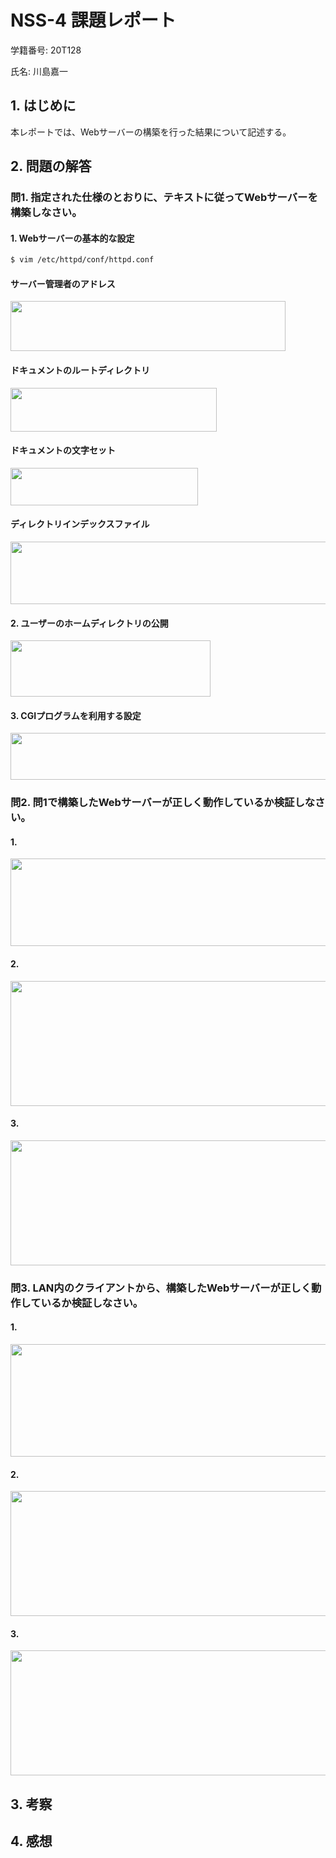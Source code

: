 # NSS-4 課題レポート

学籍番号: 20T128

氏名: 川島嘉一

## 1. はじめに
本レポートでは、Webサーバーの構築を行った結果について記述する。

## 2. 問題の解答
### 問1. 指定された仕様のとおりに、テキストに従ってWebサーバーを構築しなさい。
#### 1. Webサーバーの基本的な設定
```bash
$ vim /etc/httpd/conf/httpd.conf
```

#### サーバー管理者のアドレス
<img src="https://uni-yo.s3.ap-northeast-1.amazonaws.com/NSS-4/2.png" width="440" height="80"/>

#### ドキュメントのルートディレクトリ
<img src="https://uni-yo.s3.ap-northeast-1.amazonaws.com/NSS-4/3.png" width="330" height="70"/>

#### ドキュメントの文字セット
<img src="https://uni-yo.s3.ap-northeast-1.amazonaws.com/NSS-4/4.png" width="300" height="60"/>

#### ディレクトリインデックスファイル
<img src="https://uni-yo.s3.ap-northeast-1.amazonaws.com/NSS-4/1.png" width="634" height="100"/>

#### 2. ユーザーのホームディレクトリの公開
<img src="https://uni-yo.s3.ap-northeast-1.amazonaws.com/NSS-4/5.png" width="320" height="90"/>

#### 3. CGIプログラムを利用する設定
<img src="https://uni-yo.s3.ap-northeast-1.amazonaws.com/NSS-4/6.png" width="620" height="75"/>

### 問2. 問1で構築したWebサーバーが正しく動作しているか検証しなさい。

#### 1.
<img src="https://uni-yo.s3.ap-northeast-1.amazonaws.com/NSS-4/9_root.png" width="620" height="140"/>

#### 2.
<img src="https://uni-yo.s3.ap-northeast-1.amazonaws.com/NSS-4/8_user.png" width="620" height="200"/>

#### 3.
<img src="https://uni-yo.s3.ap-northeast-1.amazonaws.com/NSS-4/7_cgi.png" width="620" height="200"/>

### 問3. LAN内のクライアントから、構築したWebサーバーが正しく動作しているか検証しなさい。
#### 1.
<img src="https://uni-yo.s3.ap-northeast-1.amazonaws.com/NSS-4/11_root.png" width="620" height="180"/>

#### 2.
<img src="https://uni-yo.s3.ap-northeast-1.amazonaws.com/NSS-4/12_user.png" width="620" height="200"/>

#### 3.
<img src="https://uni-yo.s3.ap-northeast-1.amazonaws.com/NSS-4/10_cgi.png" width="620" height="200"/>

## 3. 考察

## 4. 感想